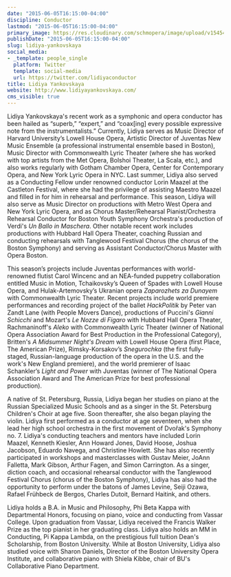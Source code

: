 ```yaml
---
date: "2015-06-05T16:15:00-04:00"
discipline: Conductor
lastmod: "2015-06-05T16:15:00-04:00"
primary_image: https://res.cloudinary.com/schmopera/image/upload/v1545409169/media/webhook-uploads/1433535149199/1746750_orig.jpg.jpg
publishDate: "2015-06-05T16:15:00-04:00"
slug: lidiya-yankovskaya
social_media:
- _template: people_single
  platform: Twitter
  template: social-media
  url: https://twitter.com/lidiyaconductor
title: Lidiya Yankovskaya
website: http://www.lidiyayankovskaya.com/
cms_visible: true
---
```


Lidiya Yankovskaya's recent work as a symphonic and opera conductor has been hailed as “superb,” “expert,” and “coax[ing] every possible expressive note from the instrumentalists.”  Currently, Lidiya serves as Music Director of Harvard University’s Lowell House Opera, Artistic Director of Juventas New Music Ensemble (a professional instrumental ensemble based in Boston), Music Director with Commonwealth Lyric Theater (where she has worked with top artists from the Met Opera, Bolshoi Theater, La Scala, etc.), and also works regularly with Gotham Chamber Opera, Center for Contemporary Opera, and New York Lyric Opera in NYC.  Last summer, Lidiya also served as a Conducting Fellow under renowned conductor Lorin Maazel at the Castleton Festival, where she had the privilege of assisting Maestro Maazel and filled in for him in rehearsal and performance.  This season, Lidiya will also serve as Music Director on productions with  Metro West Opera and New York Lyric Opera, and as Chorus Master/Rehearsal Pianist/Orchestra Rehearsal Conductor for Boston Youth Symphony Orchestra's production of Verdi's *Un Ballo in Maschera*.   Other notable recent work includes productions with Hubbard Hall Opera Theater, coaching Russian and conducting rehearsals with Tanglewood Festival Chorus (the chorus of the Boston Symphony) and serving as Assistant Conductor/Chorus Master with Opera Boston.   

This season’s projects include Juventas performances with world-renowned flutist Carol Wincenc and an NEA-funded puppetry collaboration entitled Music in Motion, Tchaikovsky’s Queen of Spades with Lowell House Opera, and Hulak-Artemovsky’s Ukranian opera *Zaparozhets za Dunayem* with Commonwealth Lyric Theater.   Recent projects include world premiere performances and recording project of the ballet *HackPolitik* by Peter van Zandt Lane (with People Movers Dance), productions of Puccini's *Gianni Schicchi* and Mozart's *Le Nozze di Figaro* with Hubbard Hall Opera Theater, Rachmaninoff's *Aleko* with Commonwealth Lyric Theater (winner of National Opera Association Award for Best Production in the Professional Category), Britten's *A Midsummer Night's Dream* with Lowell House Opera (first Place, The American Prize), Rimsky-Korsakov’s *Snegurochka* (the first fully-staged, Russian-language production of the opera in the U.S. and the work's New England premiere), and the world premierer of Isaac Schankler’s *Light and Power* with Juventas (winner of The National Opera Association Award and The American Prize for best professional production).  

A native of St. Petersburg, Russia, Lidiya began her studies on piano at the Russian Specialized Music Schools and as a singer in the St. Petersburg Children's Choir at age five. Soon thereafter, she also began playing the violin. Lidiya first performed as a conductor at age seventeen, when she lead her high school orchestra in the first movement of Dvořak's Symphony no. 7.  Lidiya's conducting teachers and mentors have included Lorin Maazel, Kenneth Kiesler, Ann Howard Jones, David Hoose, Joshua Jacobson, Eduardo Navega, and Christine Howlett.  She has also recently participated in workshops and masterclasses with  Gustav Meier, JoAnn Falletta, Mark Gibson, Arthur Fagen, and Simon Carrington.  As a singer, diction coach, and occasional rehearsal conductor with the Tanglewood Festival Chorus (chorus of the Boston Symphony), Lidiya has also had the opportunity to perform under the batons of James Levine, Seiji Ozawa, Rafael Frühbeck de Bergos, Charles Dutoit, Bernard Haitink, and others.  

Lidiya holds a B.A. in Music and Philosophy, Phi Beta Kappa with Departmental Honors, focusing on piano, voice and conducting from Vassar College.  Upon graduation from Vassar, Lidiya received the Francis Walker Prize as the top pianist in her graduating class.  Lidiya also holds an MM in Conducting, Pi Kappa Lambda, on the prestigious full tuition Dean's Scholarship, from Boston University.  While at Boston University, Lidiya also studied voice with Sharon Daniels, Director of the Boston University Opera Institute, and collaborative piano with Shiela Kibbe, chair of BU's Collaborative Piano Department.  
